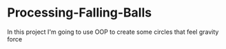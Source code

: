 # Processing-Falling-Balls
In this project I'm going to use OOP to create some circles that feel gravity force 
